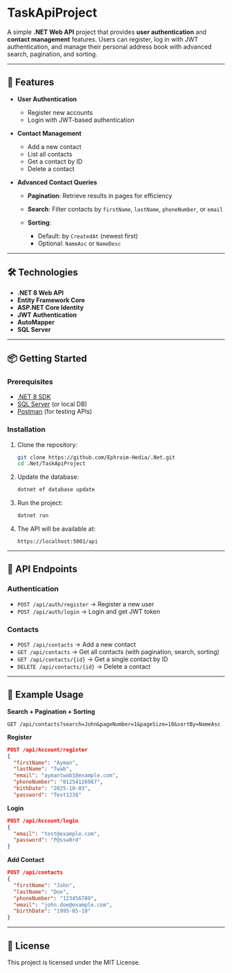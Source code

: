 # TaskApiProject

A simple **.NET Web API** project that provides **user authentication** and **contact management** features.
Users can register, log in with JWT authentication, and manage their personal address book with advanced search, pagination, and sorting.

---

## 🚀 Features

* **User Authentication**

  * Register new accounts
  * Login with JWT-based authentication
* **Contact Management**

  * Add a new contact
  * List all contacts
  * Get a contact by ID
  * Delete a contact
* **Advanced Contact Queries**

  * **Pagination**: Retrieve results in pages for efficiency
  * **Search**: Filter contacts by `firstName`, `lastName`, `phoneNumber`, or `email`
  * **Sorting**:

    * Default: by `CreatedAt` (newest first)
    * Optional: `NameAsc` or `NameDesc`

---

## 🛠 Technologies

* **.NET 8 Web API**
* **Entity Framework Core**
* **ASP.NET Core Identity**
* **JWT Authentication**
* **AutoMapper**
* **SQL Server**

---

## 📦 Getting Started

### Prerequisites

* [.NET 8 SDK](https://dotnet.microsoft.com/download)
* [SQL Server](https://www.microsoft.com/en-us/sql-server) (or local DB)
* [Postman](https://www.postman.com/) (for testing APIs)

### Installation

1. Clone the repository:

   ```bash
   git clone https://github.com/Ephraim-Hedia/.Net.git
   cd .Net/TaskApiProject
   ```

2. Update the database:

   ```bash
   dotnet ef database update
   ```

3. Run the project:

   ```bash
   dotnet run
   ```

4. The API will be available at:

   ```
   https://localhost:5001/api
   ```

---

## 🔑 API Endpoints

### Authentication

* `POST /api/auth/register` → Register a new user
* `POST /api/auth/login` → Login and get JWT token

### Contacts

* `POST /api/contacts` → Add a new contact
* `GET /api/contacts` → Get all contacts (with pagination, search, sorting)
* `GET /api/contacts/{id}` → Get a single contact by ID
* `DELETE /api/contacts/{id}` → Delete a contact

---

## 📖 Example Usage

**Search + Pagination + Sorting**

```
GET /api/contacts?search=John&pageNumber=1&pageSize=10&sortBy=NameAsc
```

**Register**

```json
POST /api/Account/register
{
  "firstName": "Ayman",
  "lastName": "Twab",
  "email": "aymantwab1@example.com",
  "phoneNumber": "01254126987",
  "bithDate": "2025-10-03",
  "password": "Test123$"
```

**Login**

```json
POST /api/Account/login
{
  "email": "test@example.com",
  "password": "P@ssw0rd"
}
```

**Add Contact**

```json
POST /api/contacts
{
  "firstName": "John",
  "lastName": "Doe",
  "phoneNumber": "123456789",
  "email": "john.doe@example.com",
  "birthDate": "1995-05-10"
}
```

---

## 📜 License

This project is licensed under the MIT License.
